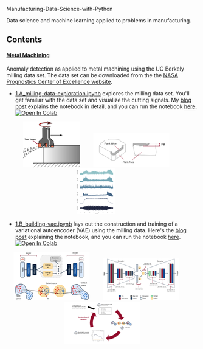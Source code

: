 Manufacturing-Data-Science-with-Python

Data science and machine learning applied to problems in manufacturing.

## Contents

#### [Metal Machining](https://github.com/tvhahn/Manufacturing-Data-Science-with-Python/tree/master/Metal%20Machining)


Anomaly detection as applied to metal machining using the UC Berkely milling data set.  The data set can be downloaded from the the [NASA Prognostics Center of Excellence website](https://ti.arc.nasa.gov/tech/dash/groups/pcoe/prognostic-data-repository/).

- [1.A_milling-data-exploration.ipynb](https://github.com/tvhahn/Manufacturing-Data-Science-with-Python/blob/master/Metal%20Machining/1.A_milling-data-exploration.ipynb) explores the milling data set. You'll get familiar with the data set and visualize the cutting signals. My [blog post](https://www.tvhahn.com/posts/milling/) explains the notebook in detail, and you can run the notebook [here]((https://colab.research.google.com/github/tvhahn/Manufacturing-Data-Science-with-Python/blob/master/Metal%20Machining/1.A_milling-data-exploration.ipynb)). [![Open In Colab](https://colab.research.google.com/assets/colab-badge.svg)](https://colab.research.google.com/github/tvhahn/Manufacturing-Data-Science-with-Python/blob/master/Metal%20Machining/1.A_milling-data-exploration.ipynb)
<p align="center">
  <img alt="face milling" src="./Metal Machining/images/face_milling.svg" width="150px">
&nbsp; &nbsp; &nbsp; &nbsp;
  <img alt="flank wear" src="./Metal Machining/images/flank_wear.svg" width="200px">
&nbsp; &nbsp; &nbsp; &nbsp;
  <img alt="cut signals" src="./Metal Machining/images/cut_signals.png" width="100px">
&nbsp; &nbsp; &nbsp; &nbsp;
</p>


- [1.B_building-vae.ipynb](https://github.com/tvhahn/Manufacturing-Data-Science-with-Python/blob/master/Metal%20Machining/1.B_building-vae.ipynb) lays out the construction and training of a variational autoencoder (VAE) using the milling data. Here's the [blog post](https://www.tvhahn.com/posts/building-vae/) explaining the notebook, and you can run the notebook [here](https://colab.research.google.com/github/tvhahn/Manufacturing-Data-Science-with-Python/blob/master/Metal%20Machining/1.A_milling-data-exploration.ipynb). [![Open In Colab](https://colab.research.google.com/assets/colab-badge.svg)](https://colab.research.google.com/github/tvhahn/Manufacturing-Data-Science-with-Python/blob/master/Metal%20Machining/1.B_building-vae.ipynb)

<p align="center">
  <img alt="vae" src="./Metal Machining/images/vae.svg" width="200px">
&nbsp; &nbsp; &nbsp; &nbsp;
  <img alt="model architecture" src="./Metal Machining/images/model_architecture.svg" width="200px">
&nbsp; &nbsp; &nbsp; &nbsp;
  <img alt="random search" src="./Metal Machining/images/vae_training_random_search.png" width="200px">
</p>

